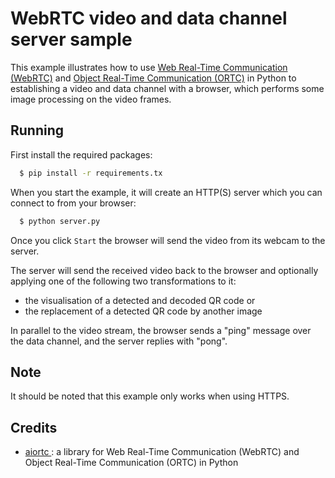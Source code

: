 # WebRTC video and data channel server sample

This example illustrates how to use [Web Real-Time Communication (WebRTC)](https://webrtc.org/) and [Object Real-Time Communication (ORTC)](https://ortc.org/) in Python to establishing a video and data channel with a browser, which performs some image processing on the video frames.

## Running

First install the required packages:

```bash
  $ pip install -r requirements.tx
```

When you start the example, it will create an HTTP(S) server which you can connect to from your browser:

```bash
  $ python server.py
```

Once you click `Start` the browser will send the video from its webcam to the server.

The server will send the received video back to the browser and optionally applying one of the following two transformations to it:

- the visualisation of a detected and decoded QR code or
- the replacement of a detected QR code by another image

In parallel to the video stream, the browser sends a "ping" message over the data channel, and the server replies with "pong".

## Note

It should be noted that this example only works when using HTTPS.

## Credits

- [aiortc ](https://github.com/aiortc/aiortc): a library for Web Real-Time Communication (WebRTC) and Object Real-Time Communication (ORTC) in Python
